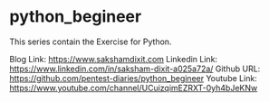 # python_begineer
This series contain the Exercise for Python.

Blog Link: https://www.sakshamdixit.com
Linkedin Link: https://www.linkedin.com/in/saksham-dixit-a025a72a/
Github URL: https://github.com/pentest-diaries/python_begineer
Youtube Link: https://www.youtube.com/channel/UCuizqimEZRXT-0yh4bJeKNw

